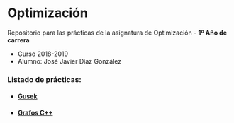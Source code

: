 # Optimización

Repositorio para las prácticas de la asignatura de Optimización - **1º Año de carrera**
- Curso 2018-2019
- Alumno: José Javier Díaz González

### Listado de prácticas:
- #### [Gusek](https://github.com/alu0101128894/Optimizacion/tree/main/Gusek)

- #### [Grafos C++](https://github.com/alu0101128894/Optimizacion/tree/main/Grafos)